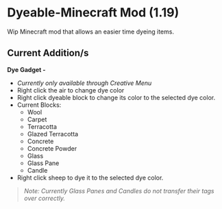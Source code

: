 # Dyeable-Minecraft Mod (1.19)
 Wip Minecraft mod that allows an easier time dyeing items.
 
## Current Addition/s
<b>Dye Gadget -</b>
- <i>Currently only available through Creative Menu</i>
 - Right click the air to change dye color
 - Right click dyeable block to change its color to the selected dye color.
  - Current Blocks:
    - Wool
    - Carpet
    - Terracotta
    - Glazed Terracotta
    - Concrete
    - Concrete Powder
    - Glass
    - Glass Pane
    - Candle
 - Right click sheep to dye it to the selected dye color.
 
  > <i>Note: Currently Glass Panes and Candles do not transfer their tags over correctly.</i>
